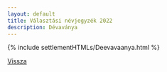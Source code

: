 ```yaml
---
layout: default
title: Választási névjegyzék 2022
description: Dévaványa
---
```


{% include settlementHTMLs/Deevavaanya.html %}

[Vissza](./)